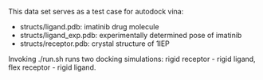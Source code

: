 This data set serves as a test case for autodock vina:

- structs/ligand.pdb: imatinib drug molecule
- structs/ligand_exp.pdb: experimentally determined pose of imatinib
- structs/receptor.pdb: crystal structure of 1IEP

Invoking ./run.sh runs two docking simulations: rigid receptor - rigid ligand, flex receptor - rigid ligand. 
